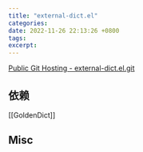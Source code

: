```yaml
---
title: "external-dict.el"
categories: 
date: 2022-11-26 22:13:26 +0800
tags: 
excerpt: 
---
```


[Public Git Hosting - external-dict.el.git](https://repo.or.cz/external-dict.el.git)



## 依赖

[[GoldenDict]]


## Misc





